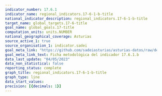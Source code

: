 ```yaml
---
indicator_number: 17.6.1
indicator_name: regional_indicators.17-6-1-b-title
national_indicator_description: regional_indicators.17-6-1-b-title
target_name: global_targets.17-6-title
goal_name: global_goals.17-title
computation_units: units.NUMBER
national_geographical_coverage: Asturias
source_active_1: true
source_organisation_1: indicator.sadei
goal_meta_link: "https://github.com/sadeiasturias/asturias-datos/raw/develop/descargas/metodologia/17.6.1.b.pdf"
goal_meta_link_text: Ficha metodológica del indicador 17.6.1.b
data_last_update: "04/05/2023"
data_non_statistical: false
reporting_status: complete
graph_title: regional_indicators.17-6-1-b-title
graph_type: line
data_start_values:  
precision: [{decimals: 1}]
---
```

